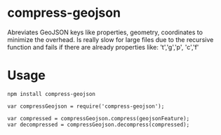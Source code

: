 compress-geojson
================

Abreviates GeoJSON keys like properties, geometry, coordinates to minimize the overhead.
Is really slow for large files due to the recursive function and fails if there are already properties like: 't','g','p',  'c','f'


Usage
=======

````
npm install compress-geojson
````
````
var compressGeojson = require('compress-geojson');

var compressed = compressGeojson.compress(geojsonFeature);
var decompressed = compressGeojson.decompress(compressed);
````

